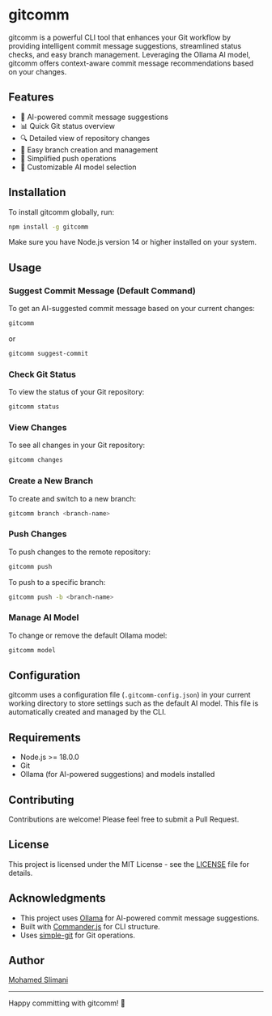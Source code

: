 # gitcomm

gitcomm is a powerful CLI tool that enhances your Git workflow by providing intelligent commit message suggestions, streamlined status checks, and easy branch management. Leveraging the Ollama AI model, gitcomm offers context-aware commit message recommendations based on your changes.

## Features

- 🤖 AI-powered commit message suggestions
- 📊 Quick Git status overview
- 🔍 Detailed view of repository changes
- 🌿 Easy branch creation and management
- 🚀 Simplified push operations
- 🔄 Customizable AI model selection

## Installation

To install gitcomm globally, run:

```bash
npm install -g gitcomm
```

Make sure you have Node.js version 14 or higher installed on your system.

## Usage

### Suggest Commit Message (Default Command)

To get an AI-suggested commit message based on your current changes:

```bash
gitcomm
```

or

```bash
gitcomm suggest-commit
```

### Check Git Status

To view the status of your Git repository:

```bash
gitcomm status
```

### View Changes

To see all changes in your Git repository:

```bash
gitcomm changes
```

### Create a New Branch

To create and switch to a new branch:

```bash
gitcomm branch <branch-name>
```

### Push Changes

To push changes to the remote repository:

```bash
gitcomm push
```

To push to a specific branch:

```bash
gitcomm push -b <branch-name>
```

### Manage AI Model

To change or remove the default Ollama model:

```bash
gitcomm model
```

## Configuration

gitcomm uses a configuration file (`.gitcomm-config.json`) in your current working directory to store settings such as the default AI model. This file is automatically created and managed by the CLI.

## Requirements

- Node.js >= 18.0.0
- Git
- Ollama (for AI-powered suggestions) and models installed

## Contributing

Contributions are welcome! Please feel free to submit a Pull Request.

## License

This project is licensed under the MIT License - see the [LICENSE](LICENSE) file for details.

## Acknowledgments

- This project uses [Ollama](https://github.com/jmorganca/ollama) for AI-powered commit message suggestions.
- Built with [Commander.js](https://github.com/tj/commander.js/) for CLI structure.
- Uses [simple-git](https://github.com/steveukx/git-js) for Git operations.

## Author

[Mohamed Slimani](https://github.com/slimani-dev)

---

Happy committing with gitcomm! 🚀
